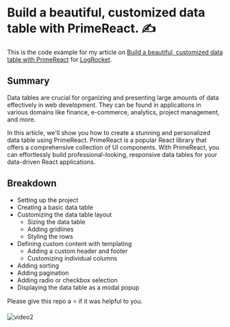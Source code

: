 # Build a beautiful, customized data table with PrimeReact. :writing_hand:

This is the code example for my article on [Build a beautiful, customized data table with PrimeReact](https://blog.logrocket.com/build-customized-data-tables-primereact/) for [LogRocket](https://logrocket.com).

## Summary
Data tables are crucial for organizing and presenting large amounts of data effectively in web development. They can be found in applications in various domains like finance, e-commerce, analytics, project management, and more.

In this article, we'll show you how to create a stunning and personalized data table using PrimeReact. PrimeReact is a popular React library that offers a comprehensive collection of UI components. With PrimeReact, you can effortlessly build professional-looking, responsive data tables for your data-driven React applications.

## Breakdown
- Setting up the project
- Creating a basic data table
- Customizing the data table layout
  - Sizing the data table
  - Adding gridlines
  - Styling the rows
- Defining custom content with templating
  - Adding a custom header and footer
  - Customizing individual columns
- Adding sorting
- Adding pagination
- Adding radio or checkbox selection
- Displaying the data table as a modal popup

Please give this repo a ⭐ if it was helpful to you.

![video2](https://user-images.githubusercontent.com/63044364/218341103-0240b02f-8f44-4967-a093-67f48ecc031e.gif)
